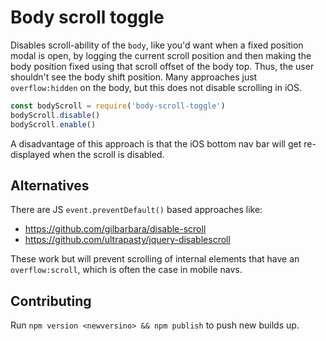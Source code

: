 # Body scroll toggle

Disables scroll-ability of the `body`, like you'd want when a fixed position modal is open, by logging the current scroll position and then making the body position fixed using that scroll offset of the body top.  Thus, the user shouldn't see the body shift position.  Many approaches just `overflow:hidden` on the body, but this does not disable scrolling in iOS.


```js
const bodyScroll = require('body-scroll-toggle')
bodyScroll.disable()
bodyScroll.enable()
```

A disadvantage of this approach is that the iOS bottom nav bar will get re-displayed when the scroll is disabled.

## Alternatives

There are JS `event.preventDefault()` based approaches like:

- https://github.com/gilbarbara/disable-scroll
- https://github.com/ultrapasty/jquery-disablescroll

These work but will prevent scrolling of internal elements that have an `overflow:scroll`, which is often the case in mobile navs.

## Contributing

Run `npm version <newversino> && npm publish` to push new builds up.
